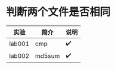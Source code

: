 # 判断两个文件是否相同

|实验|简介|说明|
|---|---|---|
|lab001|cmp|:heavy_check_mark:|
|lab002|md5sum|:heavy_check_mark:|